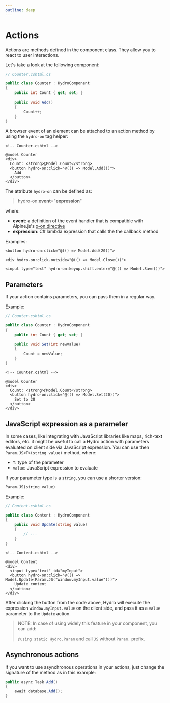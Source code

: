 ```yaml
---
outline: deep
---
```


# Actions

Actions are methods defined in the component class. They allow you to react to user interactions.

Let's take a look at the following component:

```c#
// Counter.cshtml.cs

public class Counter : HydroComponent
{
    public int Count { get; set; }
    
    public void Add()
    {
        Count++;
    }
}
```

A browser event of an element can be attached to an action method by using the `hydro-on` tag helper:

```razor
<!-- Counter.cshtml -->

@model Counter
<div>
  Count: <strong>@Model.Count</strong>
  <button hydro-on:click="@(() => Model.Add())">
    Add
  </button>
</div>
```

The attribute `hydro-on` can be defined as:

> hydro-on:**event**="**expression**"

where:
- **event**: a definition of the event handler that is compatible with Alpine.js's [x-on directive](https://alpinejs.dev/directives/on)
- **expression**: C# lambda expression that calls the the callback method

Examples:

```razor
<button hydro-on:click="@(() => Model.Add(20))">

<div hydro-on:click.outside="@(() => Model.Close())">

<input type="text" hydro-on:keyup.shift.enter="@(() => Model.Save())">
```

## Parameters

If your action contains parameters, you can pass them in a regular way.

Example:

```c#
// Counter.cshtml.cs

public class Counter : HydroComponent
{
    public int Count { get; set; }
    
    public void Set(int newValue)
    {
        Count = newValue;
    }
}
```

```razor
<!-- Counter.cshtml -->

@model Counter
<div>
  Count: <strong>@Model.Count</strong>
  <button hydro-on:click="@(() => Model.Set(20))">
    Set to 20
  </button>
</div>
```

## JavaScript expression as a parameter

In some cases, like integrating with JavaScript libraries like maps, rich-text editors, etc. it might be useful to
call a Hydro action with parameters evaluated on client side via JavaScript expression. You can use then `Param.JS<T>(string value)` method, where:
- `T`: type of the parameter
- `value`: JavaScript expression to evaluate

If your parameter type is a `string`, you can use a shorter version:

`Param.JS(string value)`

Example:

```c#
// Content.cshtml.cs

public class Content : HydroComponent
{
    public void Update(string value)
    {
        // ...
    }
}
```

```razor
<!-- Content.cshtml -->

@model Content
<div>
  <input type="text" id="myInput">
  <button hydro-on:click="@(() => Model.Update(Param.JS("window.myInput.value")))">
    Update content
  </button>
</div>
```

After clicking the button from the code above, Hydro will execute the expression
`window.myInput.value` on the client side, and pass it as a `value` parameter to the `Update` action.

> NOTE: In case of using widely this feature in your component, you can add:
>
> ```@using static Hydro.Param``` and call `JS` without `Param.` prefix.

## Asynchronous actions

If you want to use asynchronous operations in your actions, just change the signature of the method as in this example:
```c#
public async Task Add()
{
    await database.Add();
}

```